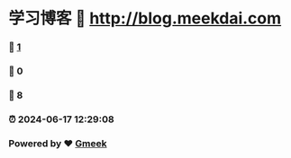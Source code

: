 # 学习博客 :link: http://blog.meekdai.com 
### :page_facing_up: [1](http://blog.meekdai.com/tag.html) 
### :speech_balloon: 0 
### :hibiscus: 8 
### :alarm_clock: 2024-06-17 12:29:08 
### Powered by :heart: [Gmeek](https://github.com/Meekdai/Gmeek)
